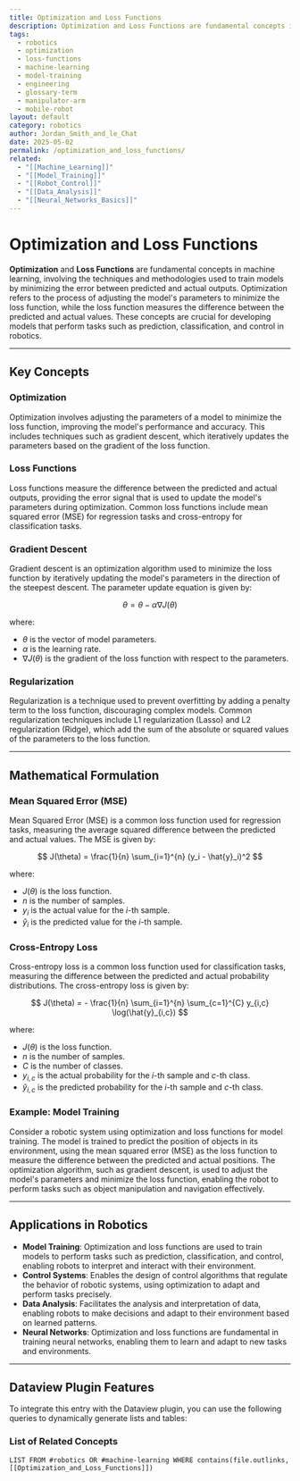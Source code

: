 ```yaml
---
title: Optimization and Loss Functions
description: Optimization and Loss Functions are fundamental concepts in machine learning, involving the techniques and methodologies used to train models by minimizing the error between predicted and actual outputs.
tags:
  - robotics
  - optimization
  - loss-functions
  - machine-learning
  - model-training
  - engineering
  - glossary-term
  - manipulator-arm
  - mobile-robot
layout: default
category: robotics
author: Jordan_Smith_and_le_Chat
date: 2025-05-02
permalink: /optimization_and_loss_functions/
related:
  - "[[Machine_Learning]]"
  - "[[Model_Training]]"
  - "[[Robot_Control]]"
  - "[[Data_Analysis]]"
  - "[[Neural_Networks_Basics]]"
---
```


# Optimization and Loss Functions

**Optimization** and **Loss Functions** are fundamental concepts in machine learning, involving the techniques and methodologies used to train models by minimizing the error between predicted and actual outputs. Optimization refers to the process of adjusting the model's parameters to minimize the loss function, while the loss function measures the difference between the predicted and actual values. These concepts are crucial for developing models that perform tasks such as prediction, classification, and control in robotics.

---

## Key Concepts

### Optimization

Optimization involves adjusting the parameters of a model to minimize the loss function, improving the model's performance and accuracy. This includes techniques such as gradient descent, which iteratively updates the parameters based on the gradient of the loss function.

### Loss Functions

Loss functions measure the difference between the predicted and actual outputs, providing the error signal that is used to update the model's parameters during optimization. Common loss functions include mean squared error (MSE) for regression tasks and cross-entropy for classification tasks.

### Gradient Descent

Gradient descent is an optimization algorithm used to minimize the loss function by iteratively updating the model's parameters in the direction of the steepest descent. The parameter update equation is given by:

$$
\theta = \theta - \alpha \nabla J(\theta)
$$

where:
- $\theta$ is the vector of model parameters.
- $\alpha$ is the learning rate.
- $\nabla J(\theta)$ is the gradient of the loss function with respect to the parameters.

### Regularization

Regularization is a technique used to prevent overfitting by adding a penalty term to the loss function, discouraging complex models. Common regularization techniques include L1 regularization (Lasso) and L2 regularization (Ridge), which add the sum of the absolute or squared values of the parameters to the loss function.

---

## Mathematical Formulation

### Mean Squared Error (MSE)

Mean Squared Error (MSE) is a common loss function used for regression tasks, measuring the average squared difference between the predicted and actual values. The MSE is given by:

$$
J(\theta) = \frac{1}{n} \sum_{i=1}^{n} (y_i - \hat{y}_i)^2
$$

where:
- $J(\theta)$ is the loss function.
- $n$ is the number of samples.
- $y_i$ is the actual value for the $i$-th sample.
- $\hat{y}_i$ is the predicted value for the $i$-th sample.

### Cross-Entropy Loss

Cross-entropy loss is a common loss function used for classification tasks, measuring the difference between the predicted and actual probability distributions. The cross-entropy loss is given by:

$$
J(\theta) = - \frac{1}{n} \sum_{i=1}^{n} \sum_{c=1}^{C} y_{i,c} \log(\hat{y}_{i,c})
$$

where:
- $J(\theta)$ is the loss function.
- $n$ is the number of samples.
- $C$ is the number of classes.
- $y_{i,c}$ is the actual probability for the $i$-th sample and $c$-th class.
- $\hat{y}_{i,c}$ is the predicted probability for the $i$-th sample and $c$-th class.

### Example: Model Training

Consider a robotic system using optimization and loss functions for model training. The model is trained to predict the position of objects in its environment, using the mean squared error (MSE) as the loss function to measure the difference between the predicted and actual positions. The optimization algorithm, such as gradient descent, is used to adjust the model's parameters and minimize the loss function, enabling the robot to perform tasks such as object manipulation and navigation effectively.

---

## Applications in Robotics

- **Model Training**: Optimization and loss functions are used to train models to perform tasks such as prediction, classification, and control, enabling robots to interpret and interact with their environment.
- **Control Systems**: Enables the design of control algorithms that regulate the behavior of robotic systems, using optimization to adapt and perform tasks precisely.
- **Data Analysis**: Facilitates the analysis and interpretation of data, enabling robots to make decisions and adapt to their environment based on learned patterns.
- **Neural Networks**: Optimization and loss functions are fundamental in training neural networks, enabling them to learn and adapt to new tasks and environments.

---

## Dataview Plugin Features

To integrate this entry with the Dataview plugin, you can use the following queries to dynamically generate lists and tables:

### List of Related Concepts

```dataview
LIST FROM #robotics OR #machine-learning WHERE contains(file.outlinks, [[Optimization_and_Loss_Functions]])
